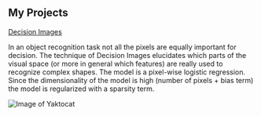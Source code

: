 ## My Projects



[Decision Images](https://github.com/ansuini/sparse_logreg)

In an object recognition task not all the pixels are equally important
for decision.
The technique of Decision Images elucidates which parts of the 
visual space (or more in general which features) are really
used to recognize complex shapes. 
The model is a pixel-wise logistic regression. Since the dimensionality
of the model is high (number of pixels + bias term) the model
is regularized with a sparsity term.


![Image of Yaktocat](https://octodex.github.com/images/yaktocat.png)


